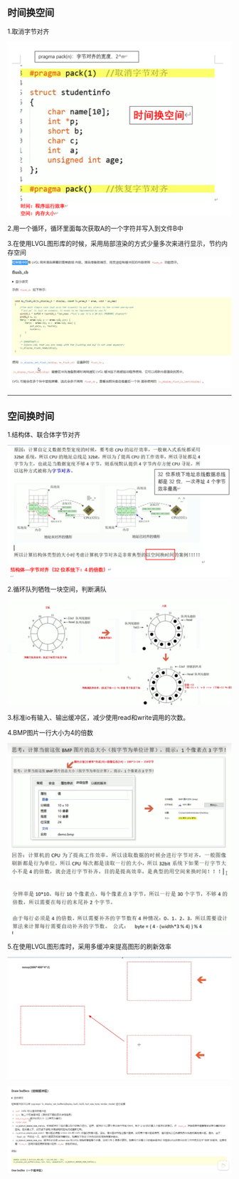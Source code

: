 ## 时间换空间

1.取消字节对齐

![image-20250621110113167](./assets/时间空间.assets/image-20250621110113167.png)

2.用一个循环，循环里面每次获取A的一个字符并写入到文件B中

3.在使用LVGL图形库的时候，采用局部渲染的方式少量多次来进行显示，节约内存空间
![image-20250621105923763](./assets/时间空间.assets/image-20250621105923763.png)

------

## 空间换时间

1.结构体、联合体字节对齐

![image-20250621110024353](./assets/时间空间.assets/image-20250621110024353.png)

2.循环队列牺牲一块空间，判断满队

![image-20250621110036030](./assets/时间空间.assets/image-20250621110036030.png)

3.标准io有输入、输出缓冲区，减少使用read和write调用的次数。

4.BMP图片一行大小为4的倍数

![image-20250621110050582](./assets/时间空间.assets/image-20250621110050582.png)

![image-20250621110101005](./assets/时间空间.assets/image-20250621110101005.png)

5.在使用LVGL图形库时，采用多缓冲来提高图形的刷新效率

![image-20250621110914873](./assets/时间空间.assets/image-20250621110914873.png)

![image-20250621110936242](./assets/时间空间.assets/image-20250621110936242.png)

